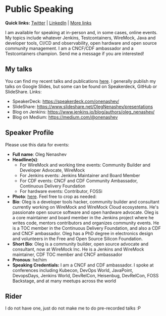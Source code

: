 # Public Speaking

**Quick links:**
[Twitter](https://twitter.com/oleg_nenashev) |
[LinkedIn](https://www.linkedin.com/in/onenashev/) |
[More links](https://linktr.ee/onenashev)

I am available for speaking at in-person and, in some cases, online events.
My topics include whatever Jenkins, Testcontainers, WireMock, Java and developer tools, CI/CD and observability, open hardware and open source community management.
I am a CNCF/CDF ambassador and a Testcontainers champion.
Send me a message if you are interested!

## My talks

You can find my recent talks and publications [here](https://docs.google.com/document/d/1ivtWiedTZeLP3ct1im7NAcnXPdFLrsBeuF5Gx0w3Byc/edit?usp=sharing).
I generally publish my talks on Google Slides, but some can be found on Speakerdeck, GitHub or SlideShare.
Links:

* SpeakerDeck: https://speakerdeck.com/onenashev/ 
* SlideShare: https://www.slideshare.net/OlegNenashev/presentations
* Blog on Jenkins: https://www.jenkins.io/blog/authors/oleg_nenashev/
* Blog on Medium: https://medium.com/@onenashev

## Speaker Profile

Please use this data for events:

* **Full name**: Oleg Nenashev
* **Headline(s)**:
  * For WireMock and working time events: Community Builder and Developer Advocate, WireMock
  * For Jenkins events: Jenkins Maintainer and Board Member 
  * For CDF events: CNCF and CDF Community Ambassador, Continuous Delivery Foundation
  * For hardware events: Contributor, FOSSi
*  **Photo**: [here](/images/profile.jpg).
   Feel free to crop as needed:
* **Bio**:
Oleg is a developer tools hacker, community builder and consultant currently working on WireMock and WireMock Cloud ecosystems.
He's passionate open source software and open hardware advocate.
Oleg is a core maintainer and board member in the Jenkins project where he writes code, mentors contributors and organizes community events.
He is a TOC member in the Continuous Delivery Foundation, and also a CDF and CNCF ambassador.
Oleg has a PhD degree in electronics design and volunteers in the Free and Open Source Silicon Foundation.
* **Short Bio**: Oleg is a community builder, open source advocate and consultant, now at WireMock Inc. He is a Jenkins and WireMock maintainer, CDF TOC member and CNCF ambassador
* **Pronous**: he/him
* **Speaking Credentials:**  I am a CNCF and CDF ambassador. I spoke at conferences including Kubecon, DevOps World, JavaPoint, DevopsDays, Jenkins World, DevRelCon, Heisenbug, DevRelCon, FOSS Backstage, and at many meetups across the world

## Rider

I do not have one, just do not make me to do pre-recorded talks :P

